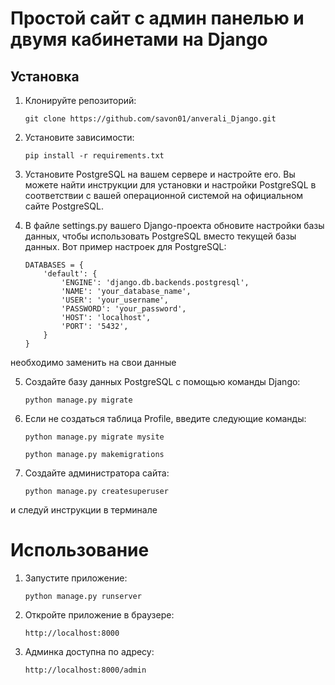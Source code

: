 # Простой сайт с админ панелью и двумя кабинетами на Django


## Установка

1. Клонируйте репозиторий:

   ```shell
   git clone https://github.com/savon01/anverali_Django.git
    ```
2. Установите зависимости:
    ```shell
   pip install -r requirements.txt
    ```
3. Установите PostgreSQL на вашем сервере и настройте его. Вы можете найти инструкции для установки и настройки PostgreSQL в соответствии с вашей операционной системой на официальном сайте PostgreSQL.
4. В файле settings.py вашего Django-проекта обновите настройки базы данных, чтобы использовать PostgreSQL вместо текущей базы данных. Вот пример настроек для PostgreSQL:
    ```
    DATABASES = {
        'default': {
            'ENGINE': 'django.db.backends.postgresql',
            'NAME': 'your_database_name',
            'USER': 'your_username',
            'PASSWORD': 'your_password',
            'HOST': 'localhost',
            'PORT': '5432',
        }
    }
    ```
необходимо заменить на свои данные

5. Создайте базу данных PostgreSQL с помощью команды Django:
    ```shell
   python manage.py migrate
    ```
6. Если не создаться таблица Profile, введите следующие команды: 
    ```shell
   python manage.py migrate mysite
    ```
    ```shell
   python manage.py makemigrations
    ```
7. Создайте администратора сайта:
    ```shell
   python manage.py createsuperuser
    ```
и следуй инструкции в терминале
# Использование
1. Запустите приложение:
    ```shell
   python manage.py runserver
    ```
2. Откройте приложение в браузере:
    ```shell
   http://localhost:8000
    ```
3. Админка доступна по адресу: 
    ```shell
   http://localhost:8000/admin
    ```